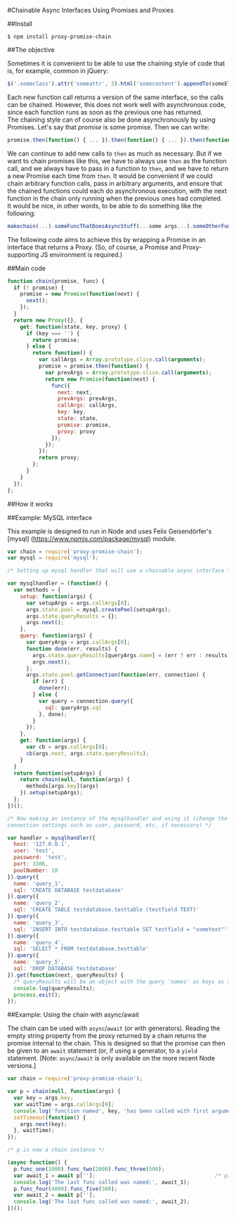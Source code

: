#Chainable Async Interfaces Using Promises and Proxies

##Install
```
$ npm install proxy-promise-chain
```

##The objective

Sometimes it is convenient to be able to use the chaining style of code that is, for example, common in jQuery:  
```javascript
$('.someclass').attr('someattr', 3).html('somecontent').appendTo(someElement)
```  
Each new function call returns a version of the same interface, so the calls can be chained. However, this does not work well with asynchronous code, since each function runs as soon as the previous one has returned.  
The chaining style can of course also be done asynchronously by using Promises. Let's say that *promise* is some promise. Then we can write:  
```javascript
promise.then(function() { ... }).then(function() { ... }).then(function() { ... })
```
We can continue to add new calls to `then` as much as necessary. But if we want to chain promises like this, we have to always use `then` as the function call, and we always have to pass in a function to `then`, and we have to return a new Promise each time from `then`.
It would be convenient if we could chain arbitrary function calls, pass in arbitrary arguments, and ensure that the chained functions could each do asynchronous execution, with the next function in the chain only running when the previous ones had completed.  
It would be nice, in other words, to be able to do something like the following:  
```javascript
makechain(...).someFuncThatDoesAsyncStuff(...some args...).someOtherFuncThatDoesAsyncStuff(...some args...).thirdFunc(...some args...)
```
The following code aims to achieve this by wrapping a Promise in an interface that returns a Proxy. (So, of course, a Promise and Proxy-supporting JS environment is required.)  

##Main code

```javascript
function chain(promise, func) {
  if (! promise) {
    promise = new Promise(function(next) {
      next();
    });
  }
  return new Proxy({}, {
    get: function(state, key, proxy) {
      if (key === '') {
        return promise;
      } else {
        return function() {
          var callArgs = Array.prototype.slice.call(arguments);
          promise = promise.then(function() {
            var prevArgs = Array.prototype.slice.call(arguments);
            return new Promise(function(next) {
              func({
                next: next,
                prevArgs: prevArgs,
                callArgs: callArgs,
                key: key,
                state: state,
                promise: promise,
                proxy: proxy
              });
            });
          });
          return proxy;
        };
      }
    }
  });
};
```

##How it works

##Example: MySQL interface

This example is designed to run in Node and uses Felix Geisendörfer's [mysql] (https://www.npmjs.com/package/mysql) module.

```javascript
var chain = require('proxy-promise-chain');
var mysql = require('mysql');

/* Setting up mysql handler that will use a chainable async interface */

var mysqlhandler = (function() {
  var methods = {
    setup: function(args) {
      var setupArgs = args.callArgs[0];
      args.state.pool = mysql.createPool(setupArgs);
      args.state.queryResults = {};
      args.next();
    },
    query: function(args) {
      var queryArgs = args.callArgs[0];
      function done(err, results) {
        args.state.queryResults[queryArgs.name] = (err ? err : results);
        args.next();
      };
      args.state.pool.getConnection(function(err, connection) {
        if (err) {
          done(err);
        } else {
          var query = connection.query({
            sql: queryArgs.sql
          }, done);
        }
      });
    },
    get: function(args) {
      var cb = args.callArgs[0];
      cb(args.next, args.state.queryResults);
    }
  }
  return function(setupArgs) {
    return chain(null, function(args) {
      methods[args.key](args)
    }).setup(setupArgs);
  };
})();

/* Now making an instance of the mysqlhandler and using it (change the provided database 
connection settings such as user, password, etc. if necessary) */

var handler = mysqlhandler({
  host: '127.0.0.1',
  user: 'test',
  password: 'test',
  port: 3306,
  poolNumber: 10
}).query({
  name: 'query_1',
  sql: 'CREATE DATABASE testdatabase'
}).query({
  name: 'query_2',
  sql: 'CREATE TABLE testdatabase.testtable (testfield TEXT)'
}).query({
  name: 'query_3',
  sql: 'INSERT INTO testdatabase.testtable SET testfield = "sometext"'
}).query({
  name: 'query_4',
  sql: 'SELECT * FROM testdatabase.testtable'
}).query({
  name: 'query_5',
  sql: 'DROP DATABASE testdatabase'
}).get(function(next, queryResults) {
  /* queryResults will be an object with the query 'names' as keys as the query results as values */
  console.log(queryResults);
  process.exit();
});
```

##Example: Using the chain with async/await

The chain can be used with `async`/`await` (or with generators). Reading the empty string property from the proxy returned by a chain returns the promise internal to the chain. This is designed so that the promise can then be given to an `await` statement (or, if using a generator, to a `yield` statement. [Note: `async`/`await` is only available on the more recent Node versions.]

```javascript
var chain = require('proxy-promise-chain');

var p = chain(null, function(args) {
  var key = args.key;
  var waitTime = args.callArgs[0];
  console.log('function named', key, 'has been called with first argument', waitTime);
  setTimeout(function() {
    args.next(key);
  }, waitTime);
});

/* p is now a chain instance */

(async function() {
  p.func_one(1000).func_two(2000).func_three(500);
  var await_1 = await p[''];                                      /* p[''] returns the promise internal to 'p' */
  console.log('The last func called was named:', await_1);
  p.func_four(4000).func_five(300);
  var await_2 = await p[''];
  console.log('The last func called was named:', await_2);
})();
```